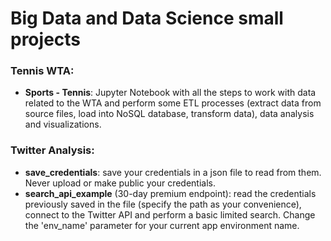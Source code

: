 # Big Data and Data Science small projects

### Tennis WTA:
- **Sports - Tennis**: Jupyter Notebook with all the steps to work with data related to the WTA and perform some ETL processes (extract data from source files, load into NoSQL database, transform data), data analysis and visualizations.

### Twitter Analysis:
- **save_credentials**: save your credentials in a json file to read from them. Never upload or make public your credentials.
- **search_api_example** (30-day premium endpoint): read the credentials previously saved in the file (specify the path as your convenience), connect to the Twitter API and perform a basic limited search. Change the 'env_name' parameter for your current app environment name.
